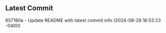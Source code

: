
## Latest Commit
657180e - Update README with latest commit info (2024-08-29 16:53:23 -0400) <Yunxi-Zhou>
